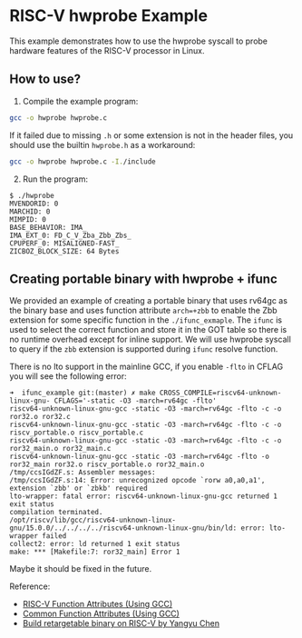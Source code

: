 # RISC-V hwprobe Example

This example demonstrates how to use the hwprobe syscall to probe hardware features of the RISC-V processor in Linux.

## How to use?

1. Compile the example program:

```bash
gcc -o hwprobe hwprobe.c
```

If it failed due to missing `.h` or some extension is not in the header files, you should use the builtin `hwprobe.h` as a workaround:

```bash
gcc -o hwprobe hwprobe.c -I./include
```

2. Run the program:

```console
$ ./hwprobe
MVENDORID: 0
MARCHID: 0
MIMPID: 0
BASE_BEHAVIOR: IMA_
IMA_EXT_0: FD_C_V_Zba_Zbb_Zbs_
CPUPERF_0: MISALIGNED-FAST_
ZICBOZ_BLOCK_SIZE: 64 Bytes
```

## Creating portable binary with hwprobe + ifunc

We provided an example of creating a portable binary that uses rv64gc as the binary base and uses function attribute `arch=+zbb` to enable the Zbb extension for some specific function in the `./ifunc_exmaple`. The `ifunc` is used to select the correct function and store it in the GOT table so there is no runtime overhead except for inline support. We will use hwprobe syscall to query if the `zbb` extension is supported during `ifunc` resolve function.

There is no lto support in the mainline GCC, if you enable `-flto` in CFLAG you will see the following error:

```console
➜  ifunc_example git:(master) ✗ make CROSS_COMPILE=riscv64-unknown-linux-gnu- CFLAGS='-static -O3 -march=rv64gc -flto'
riscv64-unknown-linux-gnu-gcc -static -O3 -march=rv64gc -flto -c -o ror32.o ror32.c
riscv64-unknown-linux-gnu-gcc -static -O3 -march=rv64gc -flto -c -o riscv_portable.o riscv_portable.c
riscv64-unknown-linux-gnu-gcc -static -O3 -march=rv64gc -flto -c -o ror32_main.o ror32_main.c
riscv64-unknown-linux-gnu-gcc -static -O3 -march=rv64gc -flto -o ror32_main ror32.o riscv_portable.o ror32_main.o
/tmp/ccsIGdZF.s: Assembler messages:
/tmp/ccsIGdZF.s:14: Error: unrecognized opcode `rorw a0,a0,a1', extension `zbb' or `zbkb' required
lto-wrapper: fatal error: riscv64-unknown-linux-gnu-gcc returned 1 exit status
compilation terminated.
/opt/riscv/lib/gcc/riscv64-unknown-linux-gnu/15.0.0/../../../../riscv64-unknown-linux-gnu/bin/ld: error: lto-wrapper failed
collect2: error: ld returned 1 exit status
make: *** [Makefile:7: ror32_main] Error 1
```

Maybe it should be fixed in the future.

Reference:
- [RISC-V Function Attributes (Using GCC)](https://gcc.gnu.org/onlinedocs/gcc/RISC-V-Function-Attributes.html)
- [Common Function Attributes (Using GCC)](https://gcc.gnu.org/onlinedocs/gcc/Common-Function-Attributes.html)
- [Build retargetable binary on RISC-V by Yangyu Chen](https://docs.google.com/presentation/d/1t4Qn7kPPGxQani5dYc31Mm6yb_nOW19oAHJ3ZYM1LP8)
